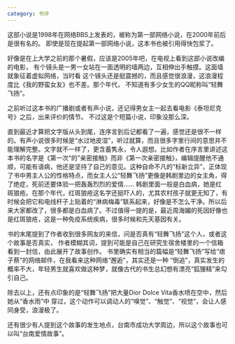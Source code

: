 ```yaml
---
category: 书评
---
```

这部小说是1998年在网络BBS上发表的，被称为第一部网络小说，在2000年前后是很有名的。
即使是现在提起第一部网络小说，这本书也被引用得快包浆了。

好像是在上大学之前的那个暑假，应该是2005年吧，在电视上看到这部小说改编的电影，
有个镜头是一男一女站在一面透明的墙两边，互相伸出手触摸。这面墙就象征着虚拟网络，当时看
这个镜头还是挺震撼的，而且感觉很浪漫，这浪漫程度比《我的野蛮女友》也不差。那个年代，
不知道有多少女生的QQ昵称叫“轻舞飞扬”。

之前听过这本书的广播剧或者有声小说，还记得男女主一起去看电影《泰坦尼克号》之后，出来评价的情节。
不过这是个短篇小说，印象没那么深。

直到最近才算把文字版从头到尾，连序言到后记都看了一遍，感觉还是很不一样的。有声小说很多时候是“水过地皮湿”，听过就算，而且很多字里行间的意思并不能理解完整。文字就不一样了，更含蓄隽永，令人遐想。比如作者在序言里讲述这本书的名字是《第一次“的”亲密接触》而非《第一次亲密接触》，编辑提醒他不通顺，可能有语病，他还是坚持了自己的意见。这种自命不凡的“标新立异”，正体现了书中男主人公的性格特点，而女主人公“轻舞飞扬”更像是韩剧里边的女主角，得了绝症，死前还要体验一把轰轰烈烈的爱情…… 韩剧里面一般是白血病，她是红斑狼疮。在那个年代，红斑狼疮这名字还挺吓人的，尤其农村孩子就更无知了，有时候会把它和电线杆子上贴着的“淋病梅毒”联系起来，好像是不怎么干净。所以后来大家都改了，很多都是白血病了。不过值得一提的是，最近周海媚的死因好像也是红斑狼疮，这是一种免疫系统疾病，很多时候和先天基因有关。

书的末尾提到了作者收到很多网友的来信，问是否真有“轻舞飞扬”这个人，或者这个故事是否真实，
作者模糊其词，提到可能是自己在研究生宿舍楼里的一个信箱看到一封信，由此展开了故事创作。
书里确实有相当的篇幅是“轻舞飞扬”写给“痞子蔡”的网络邮件，在我看来这种网络“邂逅”，其实还是一种
“倒追”，真实发生的概率不大，年轻男生就喜欢做这种梦，就像古代的书生总幻想有漂亮“狐狸精”来勾引自己。

除去以上，还有点印象的是“轻舞飞扬”把大量Dior Dolce Vita香水喷在空中，然后她从“香水雨”中
穿过，这个动作可以调动人的“嗅觉”、“触觉”、“视觉”，会让人感同身受，浪漫极了。

还有很少有人提到这个故事的发生地点，台南市成功大学周边，所以这个故事也可以叫“台南爱情故事”。

